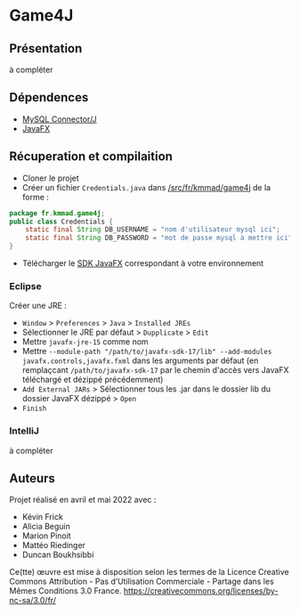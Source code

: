 # Game4J

## Présentation

à compléter

## Dépendences

- [MySQL Connector/J](https://mvnrepository.com/artifact/mysql/mysql-connector-java)
- [JavaFX](https://openjfx.io/)

## Récuperation et compilaition

- Cloner le projet
- Créer un fichier `Credentials.java` dans [/src/fr/kmmad/game4j](/src/fr/kmmad/game4j) de la forme :
```java
package fr.kmmad.game4j;
public class Credentials {
	static final String DB_USERNAME = "nom d'utilisateur mysql ici";
	static final String DB_PASSWORD = "mot de passe mysql à mettre ici";
}
```
- Télécharger le [SDK JavaFX](https://gluonhq.com/products/javafx/) correspondant à votre environnement

### Eclipse

Créer une JRE :
 - `Window` > `Preferences` > `Java` > `Installed JREs`
 - Sélectionner le JRE par défaut > `Dupplicate` > `Edit`
 - Mettre `javafx-jre-15` comme nom
 - Mettre `--module-path "/path/to/javafx-sdk-17/lib" --add-modules javafx.controls,javafx.fxml` dans les arguments par défaut (en remplaçcant `/path/to/javafx-sdk-17` par le chemin d'accès vers JavaFX téléchargé et dézippé précédemment)
 - `Add External JARs` > Sélectionner tous les .jar dans le dossier lib du dossier JavaFX dézippé > `Open`
 - `Finish`

### IntelliJ

à compléter

## Auteurs

Projet réalisé en avril et mai 2022 avec :
- Kévin Frick
- Alicia Beguin
- Marion Pinoit
- Mattéo Riedinger
- Duncan Boukhsibbi

Ce(tte) œuvre est mise à disposition selon les termes de la Licence Creative Commons Attribution - Pas d’Utilisation Commerciale - Partage dans les Mêmes Conditions 3.0 France.
https://creativecommons.org/licenses/by-nc-sa/3.0/fr/
